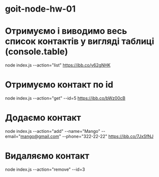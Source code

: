# goit-node-hw-01

# Отримуємо і виводимо весь список контактів у вигляді таблиці (console.table)
node index.js --action="list"
https://ibb.co/y62gNHK

# Отримуємо контакт по id
node index.js --action="get" --id=5
https://ibb.co/bWz00cB

# Додаємо контакт
node index.js --action="add" --name="Mango" --email="mango@gmail.com" --phone="322-22-22"
https://ibb.co/7JxSfNJ

# Видаляємо контакт
node index.js --action="remove" --id=3